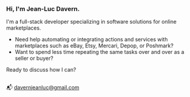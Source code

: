 ### Hi, I'm Jean-Luc Davern. 

I'm a full-stack developer specializing in software solutions for online marketplaces. 

- Need help automating or integrating actions and services with marketplaces such as eBay, Etsy, Mercari, Depop, or Poshmark?
- Want to spend less time repeating the same tasks over and over as a seller or buyer?

Ready to discuss how I can?
##
:mailbox_with_mail: [davernjeanluc@gmail.com](mailto:davernjeanluc@gmail.com)